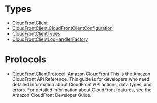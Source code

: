# Types

  - [CloudFrontClient](/aws-sdk-swift/reference/0.x/AWSCloudFront/CloudFrontClient)
  - [CloudFrontClient.CloudFrontClientConfiguration](/aws-sdk-swift/reference/0.x/AWSCloudFront/CloudFrontClient_CloudFrontClientConfiguration)
  - [CloudFrontClientTypes](/aws-sdk-swift/reference/0.x/AWSCloudFront/CloudFrontClientTypes)
  - [CloudFrontClientLogHandlerFactory](/aws-sdk-swift/reference/0.x/AWSCloudFront/CloudFrontClientLogHandlerFactory)

# Protocols

  - [CloudFrontClientProtocol](/aws-sdk-swift/reference/0.x/AWSCloudFront/CloudFrontClientProtocol):
    <fullname>Amazon CloudFront</fullname>
    This is the Amazon CloudFront API Reference. This guide
    is for developers who need detailed information about
    CloudFront API actions, data types, and errors. For detailed information about CloudFront features, see the Amazon CloudFront Developer Guide.
